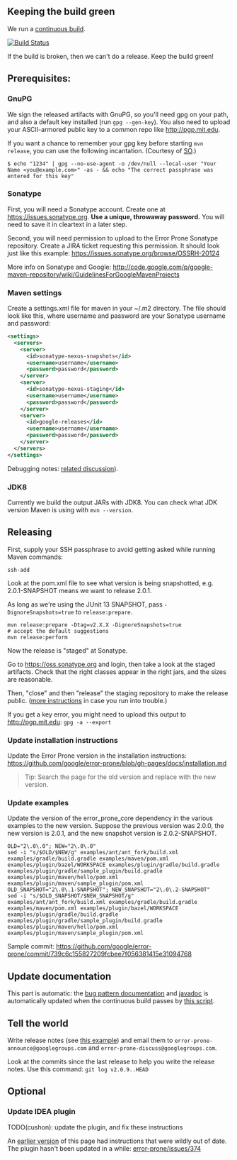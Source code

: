 ## Keeping the build green

We run a [continuous build](https://travis-ci.org/google/error-prone).

[![Build Status](https://travis-ci.org/google/error-prone.svg?branch=master)](https://travis-ci.org/google/error-prone)

If the build is broken, then we can't do a release. Keep the build green!

## Prerequisites:

### GnuPG

We sign the released artifacts with GnuPG, so you'll need gpg on your path, and also a default key installed (run `gpg --gen-key`). You also need to upload your ASCII-armored public key to a common repo like http://pgp.mit.edu.

If you want a chance to remember your gpg key before starting `mvn release`, you can use the following incantation. (Courtesy of [SO](http://stackoverflow.com/a/11484411).)

```
$ echo "1234" | gpg --no-use-agent -o /dev/null --local-user "Your Name <you@example.com>" -as - && echo "The correct passphrase was entered for this key"
```

### Sonatype

First, you will need a Sonatype account.  Create one at https://issues.sonatype.org.  **Use a unique, throwaway password.** You will need to save it in cleartext in a later step.

Second, you will need permission to upload to the Error Prone Sonatype repository.  Create a JIRA ticket requesting this permission. It should look just like this example: https://issues.sonatype.org/browse/OSSRH-20124

More info on Sonatype and Google: http://code.google.com/p/google-maven-repository/wiki/GuidelinesForGoogleMavenProjects

### Maven settings

Create a settings.xml file for maven in your ~/.m2 directory.  The file should look like this, where username and password are your Sonatype username and password:

```xml
<settings>
  <servers>
    <server>
      <id>sonatype-nexus-snapshots</id>
      <username>username</username>
      <password>password</password>
    </server>
    <server>
      <id>sonatype-nexus-staging</id>
      <username>username</username>
      <password>password</password>
    </server>
    <server>
      <id>google-releases</id>
      <username>username</username>
      <password>password</password>
    </server>
  </servers>
</settings>
```

Debugging notes: [related discussion](https://issues.sonatype.org/browse/OSSRH-3462?page=com.atlassian.jira.plugin.system.issuetabpanels:comment-tabpanel&focusedCommentId=162066#comment-162066)).
 
### JDK8

Currently we build the output JARs with JDK8. You can check what JDK version Maven is using with `mvn --version`.

## Releasing

First, supply your SSH passphrase to avoid getting asked while running Maven commands: 

```shell
ssh-add
```

Look at the pom.xml file to see what version is being snapshotted, e.g. 2.0.1-SNAPSHOT means we want to release 2.0.1.

As long as we're using the JUnit 13 SNAPSHOT, pass `-DignoreSnapshots=true` to `release:prepare`.

```shell
mvn release:prepare -Dtag=v2.X.X -DignoreSnapshots=true
# accept the default suggestions
mvn release:perform
```

Now the release is "staged" at Sonatype.

Go to https://oss.sonatype.org and login, then take a look at the staged artifacts. Check that the right classes appear in the right jars, and the sizes are reasonable.

Then, "close" and then "release" the staging repository to make the release public. ([more instructions](https://docs.sonatype.org/display/Repository/Sonatype+OSS+Maven+Repository+Usage+Guide#SonatypeOSSMavenRepositoryUsageGuide-8.ReleaseIt
) in case you run into trouble.)

If you get a key error, you might need to upload this output to http://pgp.mit.edu: `gpg -a --export`

### Update installation instructions

Update the Error Prone version in the installation instructions:
https://github.com/google/error-prone/blob/gh-pages/docs/installation.md

> Tip: Search the page for the old version and replace with the new version.

### Update examples

Update the version of the error_prone_core dependency in the various examples to the new version.  Suppose the previous version was 2.0.0, the new version is 2.0.1, and the new snapshot version is 2.0.2-SNAPSHOT.

```shell
OLD="2\.0\.0"; NEW="2\.0\.0"
sed -i "s/$OLD/$NEW/g" examples/ant/ant_fork/build.xml examples/gradle/build.gradle examples/maven/pom.xml examples/plugin/bazel/WORKSPACE examples/plugin/gradle/build.gradle examples/plugin/gradle/sample_plugin/build.gradle examples/plugin/maven/hello/pom.xml examples/plugin/maven/sample_plugin/pom.xml
OLD_SNAPSHOT="2\.0\.1-SNAPSHOT"; NEW_SNAPSHOT="2\.0\.2-SNAPSHOT"
sed -i "s/$OLD_SNAPSHOT/$NEW_SNAPSHOT/g" examples/ant/ant_fork/build.xml examples/gradle/build.gradle examples/maven/pom.xml examples/plugin/bazel/WORKSPACE examples/plugin/gradle/build.gradle examples/plugin/gradle/sample_plugin/build.gradle examples/plugin/maven/hello/pom.xml examples/plugin/maven/sample_plugin/pom.xml
```

Sample commit: https://github.com/google/error-prone/commit/739c6c155827209fcbee7f056381415e31094768

## Update documentation

This part is automatic: the [bug pattern documentation](http://errorprone.info/bugpatterns) and [javadoc](http://errorprone.info/api/latest) is automatically updated when the continuous build passes by [this script](https://github.com/google/error-prone/blob/master/util/generate-latest-docs.sh).

## Tell the world

Write release notes (see [this example](https://groups.google.com/d/msg/error-prone-announce/-f6Cv6jKvig/cFCdhYuC5lwJ)) and email them to `error-prone-announce@googlegroups.com` and `error-prone-discuss@googlegroups.com`.  

Look at the commits since the last release to help you write the release notes. Use this command: `git log v2.0.9..HEAD`

## Optional

### Update IDEA plugin

TODO(cushon): update the plugin, and fix these instructions

An [earlier version](https://github.com/google/error-prone/wiki/Releasing/229bf30bb8da26dc745379dd313b197203050a7a) of this page had instructions that were wildly out of date. The plugin hasn't been updated in a while: [error-prone/issues/374](https://github.com/google/error-prone/issues/374)